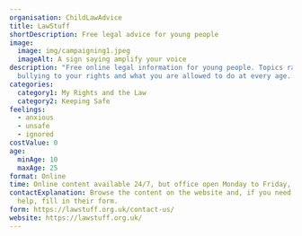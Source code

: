 ```yaml
---
organisation: ChildLawAdvice
title: LawStuff
shortDescription: Free legal advice for young people
image:
  image: img/campaigning1.jpeg
  imageAlt: A sign saying amplify your voice
description: "Free online legal information for young people. Topics range from
  bullying to your rights and what you are allowed to do at every age. "
categories:
  category1: My Rights and the Law
  category2: Keeping Safe
feelings:
  - anxious
  - unsafe
  - ignored
costValue: 0
age:
  minAge: 10
  maxAge: 25
format: Online
time: Online content available 24/7, but office open Monday to Friday, 8am-6pm.
contactExplanation: Browse the content on the website and, if you need further
  help, fill in their form.
form: https://lawstuff.org.uk/contact-us/
website: https://lawstuff.org.uk/
---
```

